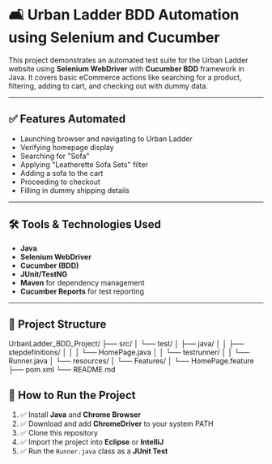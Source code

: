 # 🛋️ Urban Ladder BDD Automation using Selenium and Cucumber

This project demonstrates an automated test suite for the Urban Ladder website using **Selenium WebDriver** with **Cucumber BDD** framework in Java. It covers basic eCommerce actions like searching for a product, filtering, adding to cart, and checking out with dummy data.

---

## ✅ Features Automated

- Launching browser and navigating to Urban Ladder
- Verifying homepage display
- Searching for "Sofa"
- Applying "Leatherette Sofa Sets" filter
- Adding a sofa to the cart
- Proceeding to checkout
- Filling in dummy shipping details

---

## 🛠️ Tools & Technologies Used

- **Java**
- **Selenium WebDriver**
- **Cucumber (BDD)**
- **JUnit/TestNG**
- **Maven** for dependency management
- **Cucumber Reports** for test reporting
---

## 📁 Project Structure
UrbanLadder_BDD_Project/ ├── src/ │ └── test/ │ ├── java/ │ │ ├── stepdefinitions/ │ │ │ └── HomePage.java │ │ └── testrunner/ │ │ └── Runner.java │ └── resources/ │ └── Features/ │ └── HomePage.feature ├── pom.xml └── README.md

## 🚀 How to Run the Project

1. ✅ Install **Java** and **Chrome Browser**
2. ✅ Download and add **ChromeDriver** to your system PATH
3. ✅ Clone this repository
4. ✅ Import the project into **Eclipse** or **IntelliJ**
5. ✅ Run the `Runner.java` class as a **JUnit Test**

